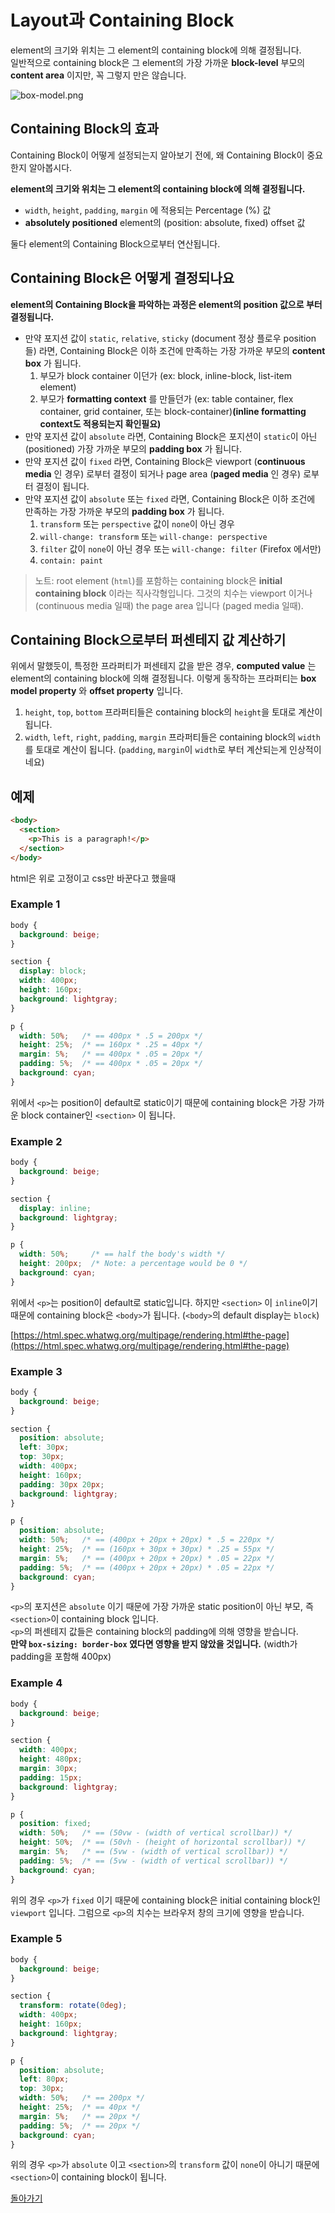 # Layout과 Containing Block

element의 크기와 위치는 그 element의 containing block에 의해 결정됩니다.  
일반적으로 containing block은 그 element의 가장 가까운 __block-level__ 부모의 __content area__ 이지만, 꼭 그렇지 만은 않습니다.

![box-model.png](./box-model.png)

## Containing Block의 효과

Containing Block이 어떻게 설정되는지 알아보기 전에, 왜 Containing Block이 중요한지 알아봅시다.

__element의 크기와 위치는 그 element의 containing block에 의해 결정됩니다.__  

- `width`, `height`, `padding`, `margin` 에 적용되는 Percentage (%) 값
- __absolutely positioned__ element의 (position: absolute, fixed) offset 값

둘다 element의 Containing Block으로부터 연산됩니다.

## Containing Block은 어떻게 결정되나요

__element의 Containing Block을 파악하는 과정은 element의 position 값으로 부터 결정됩니다.__

- 만약 포지션 값이 `static`, `relative`, `sticky` (document 정상 플로우 position들) 라면, Containing Block은 이하 조건에 만족하는 가장 가까운 부모의 __content box__ 가 됩니다.
  1. 부모가 block container 이던가 (ex: block, inline-block, list-item element)
  2. 부모가 __formatting context__ 를 만들던가 (ex: table container, flex container, grid container, 또는 block-container)__(inline formatting context도 적용되는지 확인필요)__
- 만약 포지션 값이 `absolute` 라면, Containing Block은 포지션이 `static`이 아닌 (positioned) 가장 가까운 부모의 __padding box__ 가 됩니다.
- 만약 포지션 값이 `fixed` 라면, Containing Block은 viewport (__continuous media__ 인 경우) 로부터 결정이 되거나 page area (__paged media__ 인 경우) 로부터 결정이 됩니다.
- 만약 포지션 값이 `absolute` 또는 `fixed` 라면, Containing Block은 이하 조건에 만족하는 가장 가까운 부모의 __padding box__ 가 됩니다.
  1. `transform` 또는 `perspective` 값이 `none`이 아닌 경우
  2. `will-change: transform` 또는 `will-change: perspective`
  3. `filter` 값이 `none`이 아닌 경우 또는 `will-change: filter` (Firefox 에서만)
  4. `contain: paint`

> 노트: root element (`html`)를 포함하는 containing block은 __initial containing block__ 이라는 직사각형입니다. 그것의 치수는 viewport 이거나 (continuous media 일때) the page area 입니다 (paged media 일때).

## Containing Block으로부터 퍼센테지 값 계산하기

위에서 말했듯이, 특정한 프라퍼티가 퍼센테지 값을 받은 경우, __computed value__ 는 element의 containing block에 의해 결정됩니다. 이렇게 동작하는 프라퍼티는 __box model property__ 와 __offset property__ 입니다.

1. `height`, `top`, `bottom` 프라퍼티들은 containing block의 `height`을 토대로 계산이 됩니다.
2. `width`, `left`, `right`, `padding`, `margin` 프라퍼티들은 containing block의 `width`를 토대로 계산이 됩니다. (`padding`, `margin`이 `width`로 부터 계산되는게 인상적이네요)

## 예제

```html
<body>
  <section>
    <p>This is a paragraph!</p>
  </section>
</body>
```

html은 위로 고정이고 css만 바꾼다고 했을때

### Example 1

```css
body {
  background: beige;
}

section {
  display: block;
  width: 400px;
  height: 160px;
  background: lightgray;
}

p {
  width: 50%;   /* == 400px * .5 = 200px */
  height: 25%;  /* == 160px * .25 = 40px */
  margin: 5%;   /* == 400px * .05 = 20px */
  padding: 5%;  /* == 400px * .05 = 20px */
  background: cyan;
}
```

위에서 `<p>`는 position이 default로 static이기 때문에 containing block은 가장 가까운 block container인 `<section>` 이 됩니다.

### Example 2

```css
body {
  background: beige;
}

section {
  display: inline;
  background: lightgray;
}

p {
  width: 50%;     /* == half the body's width */
  height: 200px;  /* Note: a percentage would be 0 */
  background: cyan;
}
```

위에서 `<p>`는 position이 default로 static입니다. 하지만 `<section>` 이 `inline`이기 때문에 containing block은 `<body>`가 됩니다. (`<body>`의 default display는 `block`)

[https://html.spec.whatwg.org/multipage/rendering.html#the-page](https://html.spec.whatwg.org/multipage/rendering.html#the-page)

### Example 3

```css
body {
  background: beige;
}

section {
  position: absolute;
  left: 30px;
  top: 30px;
  width: 400px;
  height: 160px;
  padding: 30px 20px;
  background: lightgray;
}

p {
  position: absolute;
  width: 50%;   /* == (400px + 20px + 20px) * .5 = 220px */
  height: 25%;  /* == (160px + 30px + 30px) * .25 = 55px */
  margin: 5%;   /* == (400px + 20px + 20px) * .05 = 22px */
  padding: 5%;  /* == (400px + 20px + 20px) * .05 = 22px */
  background: cyan;
}
```

`<p>`의 포지션은 `absolute` 이기 때문에 가장 가까운 static position이 아닌 부모, 즉 `<section>`이 containing block 입니다.  
`<p>`의 퍼센테지 값들은 containing block의 padding에 의해 영향을 받습니다.  
__만약 `box-sizing: border-box` 였다면 영향을 받지 않았을 것입니다.__ (width가 padding을 포함해 400px)

### Example 4

```css
body {
  background: beige;
}

section {
  width: 400px;
  height: 480px;
  margin: 30px;
  padding: 15px;
  background: lightgray;
}

p {
  position: fixed;
  width: 50%;   /* == (50vw - (width of vertical scrollbar)) */
  height: 50%;  /* == (50vh - (height of horizontal scrollbar)) */
  margin: 5%;   /* == (5vw - (width of vertical scrollbar)) */
  padding: 5%;  /* == (5vw - (width of vertical scrollbar)) */
  background: cyan;
}
```

위의 경우 `<p>`가 `fixed` 이기 때문에 containing block은 initial containing block인 `viewport` 입니다. 그럼으로 `<p>`의 치수는 브라우저 창의 크기에 영향을 받습니다.

### Example 5

```css
body {
  background: beige;
}

section {
  transform: rotate(0deg);
  width: 400px;
  height: 160px;
  background: lightgray;
}

p {
  position: absolute;
  left: 80px;
  top: 30px;
  width: 50%;   /* == 200px */
  height: 25%;  /* == 40px */
  margin: 5%;   /* == 20px */
  padding: 5%;  /* == 20px */
  background: cyan;
}
```

위의 경우 `<p>`가 `absolute` 이고 `<section>`의 `transform` 값이 `none`이 아니기 때문에 `<section>`이 containing block이 됩니다.

[돌아가기](/README.md)
